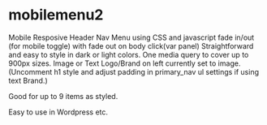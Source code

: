 # mobilemenu2
Mobile Resposive Header Nav Menu using CSS and javascript fade in/out (for mobile toggle) with fade out on body click(var panel)
Straightforward and easy to style in dark or light colors.
One media query to cover up to 900px sizes.
Image or Text Logo/Brand on left currently set to image. (Uncomment h1 style and adjust padding in primary_nav ul settings if using text Brand.)

Good for up to 9 items as styled.

Easy to use in Wordpress etc.